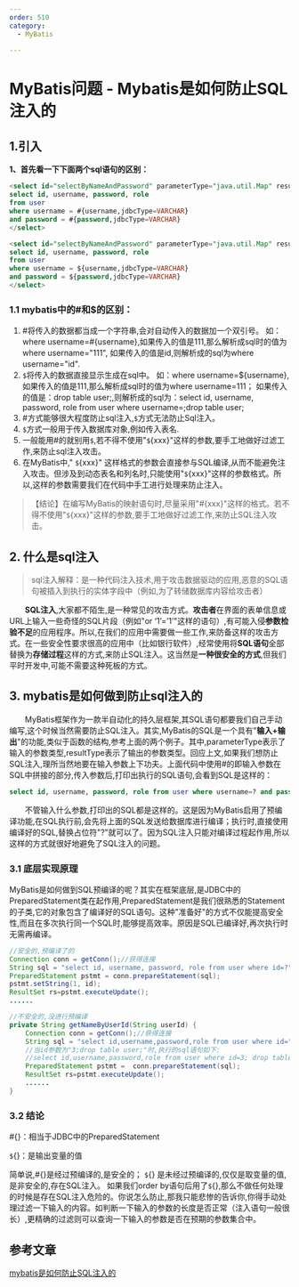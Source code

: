 ```yaml
---
order: 510
category:
  - MyBatis

---
```


# MyBatis问题 - Mybatis是如何防止SQL注入的

## 1.引入

**1、首先看一下下面两个sql语句的区别：**

```sql
<select id="selectByNameAndPassword" parameterType="java.util.Map" resultMap="BaseResultMap">
select id, username, password, role
from user
where username = #{username,jdbcType=VARCHAR}
and password = #{password,jdbcType=VARCHAR}
</select>
```



```sql
<select id="selectByNameAndPassword" parameterType="java.util.Map" resultMap="BaseResultMap">
select id, username, password, role
from user
where username = ${username,jdbcType=VARCHAR}
and password = ${password,jdbcType=VARCHAR}
</select>
```

### 1.1 **mybatis中的#和$的区别：**

1. #将传入的数据都当成一个字符串,会对自动传入的数据加一个双引号。
   如：where username=#{username},如果传入的值是111,那么解析成sql时的值为where username="111", 如果传入的值是id,则解析成的sql为where username="id".　
2. `$`将传入的数据直接显示生成在sql中。
   如：where username=${username},如果传入的值是111,那么解析成sql时的值为where username=111；
   如果传入的值是：drop table user;,则解析成的sql为：select id, username, password, role from user where username=;drop table user;
3. #方式能够很大程度防止sql注入,`$`方式无法防止Sql注入。
4. `$`方式一般用于传入数据库对象,例如传入表名.
5. 一般能用#的就别用`$`,若不得不使用"`$`{xxx}"这样的参数,要手工地做好过滤工作,来防止sql注入攻击。
6. 在MyBatis中," `$`{xxx}"  这样格式的参数会直接参与SQL编译,从而不能避免注入攻击。但涉及到动态表名和列名时,只能使用"`$`{xxx}"这样的参数格式。所以,这样的参数需要我们在代码中手工进行处理来防止注入。

>【结论】在编写MyBatis的映射语句时,尽量采用"#{xxx}"这样的格式。若不得不使用"`$`{xxx}"这样的参数,要手工地做好过滤工作,来防止SQL注入攻击。

## 2. 什么是sql注入

> sql注入解释：是一种代码注入技术,用于攻击数据驱动的应用,恶意的SQL语句被插入到执行的实体字段中（例如,为了转储数据库内容给攻击者）

　　**SQL注入**,大家都不陌生,是一种常见的攻击方式。**攻击者**在界面的表单信息或URL上输入一些奇怪的SQL片段（例如"or ‘1’=’1’"这样的语句）,有可能入侵**参数检验不足**的应用程序。所以,在我们的应用中需要做一些工作,来防备这样的攻击方式。在一些安全性要求很高的应用中（比如银行软件）,经常使用将**SQL语句**全部替换为**存储过程**这样的方式,来防止SQL注入。这当然是**一种很安全的方式**,但我们平时开发中,可能不需要这种死板的方式。

## 3. mybatis是如何做到防止sql注入的

　　MyBatis框架作为一款半自动化的持久层框架,其SQL语句都要我们自己手动编写,这个时候当然需要防止SQL注入。其实,MyBatis的SQL是一个具有"**输入+输出**"的功能,类似于函数的结构,参考上面的两个例子。其中,parameterType表示了输入的参数类型,resultType表示了输出的参数类型。回应上文,如果我们想防止SQL注入,理所当然地要在输入参数上下功夫。上面代码中使用#的即输入参数在SQL中拼接的部分,传入参数后,打印出执行的SQL语句,会看到SQL是这样的：

```sql
select id, username, password, role from user where username=? and password=?
```

　　不管输入什么参数,打印出的SQL都是这样的。这是因为MyBatis启用了预编译功能,在SQL执行前,会先将上面的SQL发送给数据库进行编译；执行时,直接使用编译好的SQL,替换占位符"?"就可以了。因为SQL注入只能对编译过程起作用,所以这样的方式就很好地避免了SQL注入的问题。

### 3.1 底层实现原理

MyBatis是如何做到SQL预编译的呢？其实在框架底层,是JDBC中的PreparedStatement类在起作用,PreparedStatement是我们很熟悉的Statement的子类,它的对象包含了编译好的SQL语句。这种"准备好"的方式不仅能提高安全性,而且在多次执行同一个SQL时,能够提高效率。原因是SQL已编译好,再次执行时无需再编译。

```java
//安全的,预编译了的
Connection conn = getConn();//获得连接
String sql = "select id, username, password, role from user where id=?"; //执行sql前会预编译号该条语句
PreparedStatement pstmt = conn.prepareStatement(sql); 
pstmt.setString(1, id); 
ResultSet rs=pstmt.executeUpdate(); 
......
```



```java
//不安全的,没进行预编译
private String getNameByUserId(String userId) {
    Connection conn = getConn();//获得连接
    String sql = "select id,username,password,role from user where id=" + id;
    //当id参数为"3;drop table user;"时,执行的sql语句如下:
    //select id,username,password,role from user where id=3; drop table user;  
    PreparedStatement pstmt =  conn.prepareStatement(sql);
    ResultSet rs=pstmt.executeUpdate();
    ......
}
```

### 3.2 结论

\#{}：相当于JDBC中的PreparedStatement

`$`{}：是输出变量的值

简单说,#{}是经过预编译的,是安全的； `$`{}  是未经过预编译的,仅仅是取变量的值,是非安全的,存在SQL注入。
如果我们order by语句后用了`$`{},那么不做任何处理的时候是存在SQL注入危险的。你说怎么防止,那我只能悲惨的告诉你,你得手动处理过滤一下输入的内容。如判断一下输入的参数的长度是否正常（注入语句一般很长）,更精确的过滤则可以查询一下输入的参数是否在预期的参数集合中。

## 参考文章

[mybatis是如何防止SQL注入的](https://zhuanlan.zhihu.com/p/39408398)